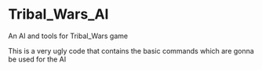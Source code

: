 # Tribal_Wars_AI
An AI and tools for Tribal_Wars game

This is a very ugly code that contains the basic commands which are gonna be used for the AI
